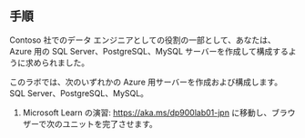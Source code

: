 ﻿---
lab:
    title: 'ラボ 01: Azure のリレーショナル データベース サービスをプロビジョニングする'
    module: 'モジュール 02: Azure でのリレーショナル データの検証'
---

## 手順
Contoso 社でのデータ エンジニアとしての役割の一部として、あなたは、Azure 用の SQL Server、PostgreSQL、MySQL サーバーを作成して構成するように求められました。

このラボでは、次のいずれかの Azure 用サーバーを作成および構成します。SQL Server、PostgreSQL、MySQL。

1.	Microsoft Learn の演習: https://aka.ms/dp900lab01-jpn に移動し、ブラウザーで次のユニットを完了させます。 
